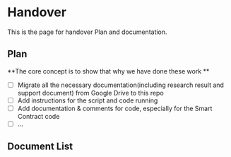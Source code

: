 # Handover
This is the page for handover Plan and documentation.

## Plan

**The core concept is to show that why we have done these work **
  - [ ] Migrate all the necessary documentation(including research result and support document) from Google Drive to this repo
  - [ ] Add instructions for the script and code running
  - [ ] Add documentation & comments for code, especially for the Smart Contract code
  - [ ] ...

## Document List
